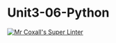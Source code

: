 # Unit3-06-Python
[![Mr Coxall's Super Linter](https://github.com//ICS3U-Programming-LloydN/Unit3-06-Python/workflows/Mr%20Coxall's%20Super%20Linter/badge.svg)](https://github.com//ICS3U-Programming-LloydN/Unit3-06-Python/actions/)
